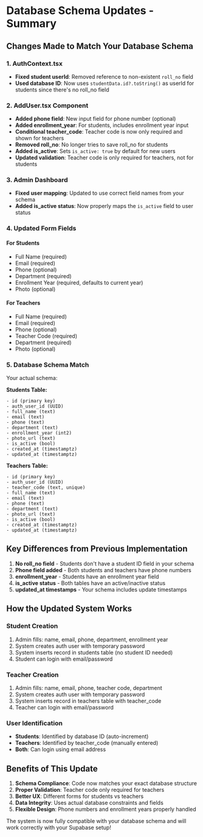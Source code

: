 # Database Schema Updates - Summary

## Changes Made to Match Your Database Schema

### 1. **AuthContext.tsx**

- **Fixed student userId**: Removed reference to non-existent `roll_no` field
- **Used database ID**: Now uses `studentData.id?.toString()` as userId for students since there's no roll_no field

### 2. **AddUser.tsx Component**

- **Added phone field**: New input field for phone number (optional)
- **Added enrollment_year**: For students, includes enrollment year input
- **Conditional teacher_code**: Teacher code is now only required and shown for teachers
- **Removed roll_no**: No longer tries to save roll_no for students
- **Added is_active**: Sets `is_active: true` by default for new users
- **Updated validation**: Teacher code is only required for teachers, not for students

### 3. **Admin Dashboard**

- **Fixed user mapping**: Updated to use correct field names from your schema
- **Added is_active status**: Now properly maps the `is_active` field to user status

### 4. **Updated Form Fields**

#### For Students

- Full Name (required)
- Email (required)
- Phone (optional)
- Department (required)
- Enrollment Year (required, defaults to current year)
- Photo (optional)

#### For Teachers

- Full Name (required)
- Email (required)  
- Phone (optional)
- Teacher Code (required)
- Department (required)
- Photo (optional)

### 5. **Database Schema Match**

Your actual schema:

**Students Table:**

```plaintext
- id (primary key)
- auth_user_id (UUID)
- full_name (text)
- email (text)
- phone (text)
- department (text)
- enrollment_year (int2)
- photo_url (text)
- is_active (bool)
- created_at (timestamptz)
- updated_at (timestamptz)
```

**Teachers Table:**

```plaintext
- id (primary key)
- auth_user_id (UUID)
- teacher_code (text, unique)
- full_name (text)
- email (text)
- phone (text)
- department (text)
- photo_url (text)
- is_active (bool)
- created_at (timestamptz)
- updated_at (timestamptz)
```

## Key Differences from Previous Implementation

1. **No roll_no field** - Students don't have a student ID field in your schema
2. **Phone field added** - Both students and teachers have phone numbers
3. **enrollment_year** - Students have an enrollment year field
4. **is_active status** - Both tables have an active/inactive status
5. **updated_at timestamps** - Your schema includes update timestamps

## How the Updated System Works

### Student Creation

1. Admin fills: name, email, phone, department, enrollment year
2. System creates auth user with temporary password
3. System inserts record in students table (no student ID needed)
4. Student can login with email/password

### Teacher Creation

1. Admin fills: name, email, phone, teacher code, department  
2. System creates auth user with temporary password
3. System inserts record in teachers table with teacher_code
4. Teacher can login with email/password

### User Identification

- **Students**: Identified by database ID (auto-increment)
- **Teachers**: Identified by teacher_code (manually entered)
- **Both**: Can login using email address

## Benefits of This Update

1. **Schema Compliance**: Code now matches your exact database structure
2. **Proper Validation**: Teacher code only required for teachers
3. **Better UX**: Different forms for students vs teachers
4. **Data Integrity**: Uses actual database constraints and fields
5. **Flexible Design**: Phone numbers and enrollment years properly handled

The system is now fully compatible with your database schema and will work correctly with your Supabase setup!

